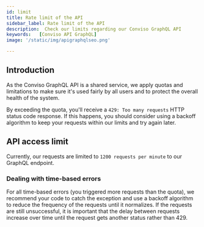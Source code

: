 ```yaml
---
id: limit
title: Rate limit of the API
sidebar_label: Rate limit of the API
description:  Check our limits regarding our Conviso GraphQL API
keywords:   [Conviso API GraphQL]
image: '/static/img/apigraphqlseo.png'

---
```


## Introduction
As the Conviso GraphQL API is a shared service, we apply quotas and limitations to make sure it's used fairly by all users and to protect the overall health of the system.

By exceeding the quota, you'll receive a ``429: Too many requests`` HTTP status code response. If this happens, you should consider using a backoff algorithm to keep your requests within our limits and try again later.


## API access limit

Currently, our requests are limited to ``` 1200 requests per minute ``` to our GraphQL endpoint. 

### Dealing with time-based errors

For all time-based errors (you triggered more requests than the quota), we recommend your code to catch the exception and use a backoff algorithm to reduce the frequency of the requests until it normalizes. 
If the requests are still unsuccessful, it is important that the delay between requests increase over time until the request gets another status rather than 429.
